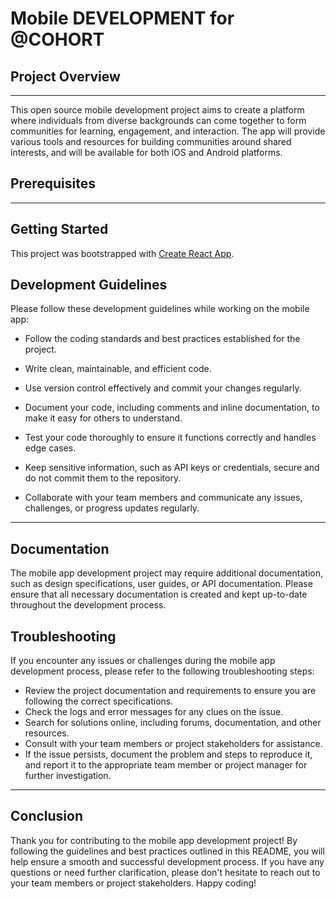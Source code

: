 # Mobile DEVELOPMENT for @COHORT 

## Project Overview
------------------------------------------------------------------
This open source mobile development project aims to create a platform where individuals from diverse backgrounds can come together to form communities for learning, engagement, and interaction. The app will provide various tools and resources for building communities around shared interests, and will be available for both iOS and Android platforms.

## Prerequisites
------------------------------------------------------------------

## Getting Started
This project was bootstrapped with [Create React App](https://github.com/facebook/create-react-app).


## Development Guidelines
Please follow these development guidelines while working on the mobile app:

* Follow the coding standards and best practices established for the project.

* Write clean, maintainable, and efficient code.
* Use version control effectively and commit your changes regularly.
* Document your code, including comments and inline documentation, to make it easy for others to understand.
* Test your code thoroughly to ensure it functions correctly and handles edge cases.
* Keep sensitive information, such as API keys or credentials, secure and do not commit them to the repository.
* Collaborate with your team members and communicate any issues, challenges, or progress updates regularly.
------------------------------------------------------------------

## Documentation
The mobile app development project may require additional documentation, such as design specifications, user guides, or API documentation. Please ensure that all necessary documentation is created and kept up-to-date throughout the development process.

## Troubleshooting
If you encounter any issues or challenges during the mobile app development process, please refer to the following troubleshooting steps:

* Review the project documentation and requirements to ensure you are following the correct specifications.
* Check the logs and error messages for any clues on the issue.
* Search for solutions online, including forums, documentation, and other resources.
* Consult with your team members or project stakeholders for assistance.
* If the issue persists, document the problem and steps to reproduce it, and report it to the appropriate team member or project manager for further investigation.
------------------------------------------------------------------

## Conclusion
Thank you for contributing to the mobile app development project! By following the guidelines and best practices outlined in this README, you will help ensure a smooth and successful development process. If you have any questions or need further clarification, please don't hesitate to reach out to your team members or project stakeholders. Happy coding!
